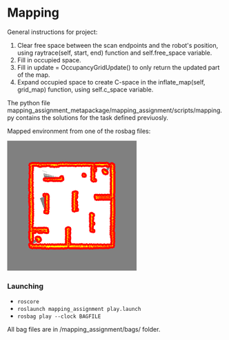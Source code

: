 # Mapping

General instructions for project:
1. Clear free space between the scan endpoints and the robot's position, using raytrace(self, start, end) function and self.free_space variable.
2. Fill in occupied space.
3. Fill in update = OccupancyGridUpdate() to only return the updated part of the map.
4. Expand occupied space to create C-space in the inflate_map(self, grid_map) function, using self.c_space variable.

The python file mapping_assignment_metapackage/mapping_assignment/scripts/mapping.py contains the solutions for the task defined previuosly.

Mapped environment from one of the rosbag files:

![Inflated Map](inflated_map.png)

### Launching
 - ``` roscore ```
 - ``` roslaunch mapping_assignment play.launch ```
 - ``` rosbag play --clock BAGFILE ```

All bag files are in /mapping_assignment/bags/ folder.